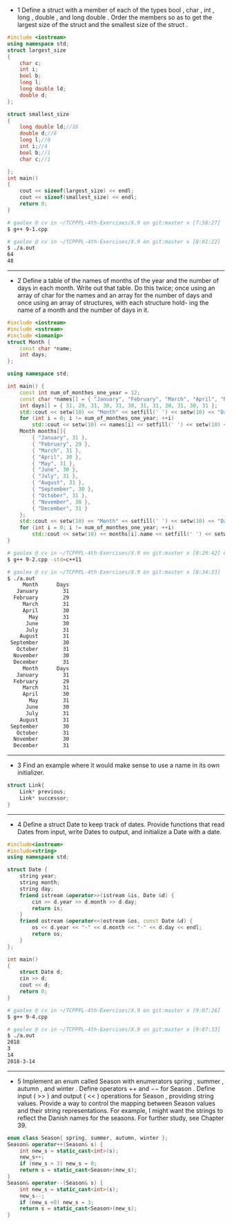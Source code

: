 * 1 Define a struct with a member of each of the types bool , char , int , long , double , and long double . Order the members so as to get the largest size of the struct and the smallest size of the struct .

```c++
#include <iostream>
using namespace std;
struct largest_size
{
	char c;
	int i;
	bool b;
	long l;
	long double ld;
	double d;
};

struct smallest_size
{
	long double ld;//16
	double d;//8
	long l;//8
	int i;//4
	bool b;//1
	char c;//1

};
int main()
{
	cout << sizeof(largest_size) << endl;
	cout << sizeof(smallest_size) << endl;
	return 0;
}
```

```bash
# gaolex @ cv in ~/TCPPPL-4th-Exercises/X.9 on git:master x [7:58:27] 
$ g++ 9-1.cpp

# gaolex @ cv in ~/TCPPPL-4th-Exercises/X.9 on git:master x [8:01:22] 
$ ./a.out    
64
48

```
---

* 2 Define a table of the names of months of the year and the number of days in each month. Write out that table. Do this twice; once using an array of char for the names and an array for the number of days and once using an array of structures, with each structure hold- ing the name of a month and the number of days in it.

```c++
#include <iostream>
#include <sstream>
#include <iomanip>
struct Month {
	const char *name;
	int days;
};

using namespace std;

int main() {
	const int num_of_monthes_one_year = 12;
	const char *names[] = { "January", "February", "March", "April", "May", "June", "July", "August", "September", "October", "November", "December" };
	int days[] = { 31, 29, 31, 30, 31, 30, 31, 31, 30, 31, 30, 31 };
	std::cout << setw(10) << "Month" << setfill(' ') << setw(10) << "Days" << setfill(' ') << std::endl;
	for (int i = 0; i != num_of_monthes_one_year; ++i)
		std::cout << setw(10) << names[i] << setfill(' ') << setw(10) << days[i] << setfill(' ') << std::endl;
	Month months[]{
		{ "January", 31 },
		{ "February", 29 },
		{ "March", 31 },
		{ "April", 30 },
		{ "May", 31 },
		{ "June", 30 },
		{ "July", 31 },
		{ "August", 31 },
		{ "September", 30 },
		{ "October", 31 },
		{ "November", 30 },
		{ "December", 31 }
	};
	std::cout << setw(10) << "Month" << setfill(' ') << setw(10) << "Days" << setfill(' ') << std::endl;
	for (int i = 0; i != num_of_monthes_one_year; ++i)
		std::cout << setw(10) << months[i].name << setfill(' ') << setw(10) << months[i].days << setfill(' ') << std::endl;
}
```

```bash
# gaolex @ cv in ~/TCPPPL-4th-Exercises/X.9 on git:master x [8:29:42] C:1
$ g++ 9-2.cpp -std=c++11

# gaolex @ cv in ~/TCPPPL-4th-Exercises/X.9 on git:master x [8:34:33] 
$ ./a.out               
     Month      Days
   January        31
  February        29
     March        31
     April        30
       May        31
      June        30
      July        31
    August        31
 September        30
   October        31
  November        30
  December        31
     Month      Days
   January        31
  February        29
     March        31
     April        30
       May        31
      June        30
      July        31
    August        31
 September        30
   October        31
  November        30
  December        31
```

---

* 3 Find an example where it would make sense to use a name in its own initializer.

```c++
struct Link{
    Link* previous;
    Link* successor;
}
```

---

* 4 Define a struct Date to keep track of dates. Provide functions that read Dates from input, write Dates to output, and initialize a Date with a date.

```c++
#include<iostream>
#include<string>
using namespace std;

struct Date {
	string year;
	string month;
	string day;
	friend istream &operator>>(istream &is, Date &d) { 
		cin >> d.year >> d.month >> d.day;
		return is;
	}
	friend ostream &operator<<(ostream &os, const Date &d) { 
		os << d.year << "-" << d.month << "-" << d.day << endl; 
		return os;
	}
};

int main()
{
	struct Date d;
	cin >> d;
	cout << d;
	return 0;
}
```

```bash
# gaolex @ cv in ~/TCPPPL-4th-Exercises/X.9 on git:master x [9:07:26] 
$ g++ 9-4.cpp 

# gaolex @ cv in ~/TCPPPL-4th-Exercises/X.9 on git:master x [9:07:33] 
$ ./a.out 
2018
3
14
2018-3-14
```

---

* 5 Implement an enum called Season with enumerators spring , summer , autumn , and winter . Define operators ++ and −− for Season . Define input ( >> ) and output ( << ) operations for Season , providing string values. Provide a way to control the mapping between Season values and their string representations. For example, I might want the strings to reflect the Danish names for the seasons. For further study, see Chapter 39.

```c++
enum class Season{ spring, summer, autumn, winter };
Season& operator++(Season& s) {
    int new_s = static_cast<int>(s);
    new_s++;
    if (new_s > 3) new_s = 0;
    return s = static_cast<Season>(new_s);
}
Season& operator--(Season& s) {
    int new_s = static_cast<int>(s);
    new_s--;
    if (new_s <0) new_s = 3;
    return s = static_cast<Season>(new_s);
}
```

